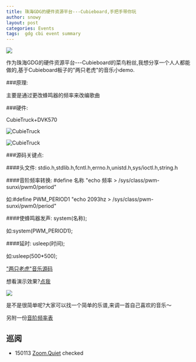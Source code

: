 ```yaml
---
title: 珠海GDG的硬件资源平台---Cubieboard,手把手带你玩
author: snowy
layout: post
categories: Events
tags:  gdg cbi event summary
---
```



![](http://cubieboard.org/wp-content/uploads/2013/09/lubuntu-default-wallpaper-310x190.png)

作为珠海GDG的硬件资源平台---Cubieboard的菜鸟粉丝,我想分享一个人人都能做的,基于Cubieboard板子的"两只老虎"的音乐小demo. 

<!--more-->


###原理:

主要是通过更改蜂鸣器的频率来改编歌曲

###硬件:

CubieTruck+DVK570

![CubieTruck](http://www.waveshare.net/photo/development-board/CubieTruck/CubieTruck-5.jpg)

![CubieTruck](http://www.waveshare.net/photo/accBoard/DVK570/DVK570-intro.jpg)

###源码关键点:

####头文件:
stdio.h,stdlib.h,fcntl.h,errno.h,unistd.h,sys/ioctl.h,string.h

####音阶频率转换:
\#define 名称 "echo 频率 > /sys/class/pwm-sunxi/pwm0/period"

如:\#define PWM_PERIOD1 "echo 2093hz > /sys/class/pwm-sunxi/pwm0/period"

####使蜂鸣器发声:
system(名称);

如:system(PWM_PERIOD1);

####延时:
usleep(时间);

如:usleep(500*500);

["两只老虎"音乐源码](http://forum.cubietech.com/forum.php?mod=viewthread&tid=2970&extra=page%3D1)

想看演示效果?[点我](http://www.meipai.com/media/65895457)

![](http://b175.photo.store.qq.com/psb?/V12iMJn01q9o6X/92lno93JdDcl3bNfr7Kj6HZ3ix3y5Nv.Rj9uMgizo6Q!/b/dNWVVmjRKQAA&bo=3QHdAQAAAAADByI!&rf=viewer_4)

是不是很简单呢?大家可以找一个简单的乐谱,来调一首自己喜欢的音乐～

另附一份[音阶频率表](http://wenku.baidu.com/view/b3921b22192e45361066f5b3.html?re=viewl)




## 巡阅
- 150113 [Zoom.Quiet](http://zoomquiet.io/) checked




